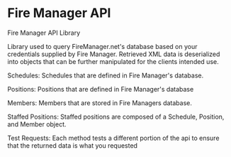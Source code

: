 # Fire Manager API
Fire Manager API Library

Library used to query FireManager.net's database based on your credentials supplied by Fire Manager. Retrieved XML data is deserialized into objects that can be further manipulated for the clients intended use.

Schedules:
Schedules that are defined in Fire Manager's database.

Positions:
Positions that are defined in Fire Manager's database

Members:
Members that are stored in Fire Managers database.

Staffed Positions:
Staffed positions are composed of a Schedule, Position, and Member object.

Test Requests:
Each method tests a different portion of the api to ensure that the returned data is what you requested
